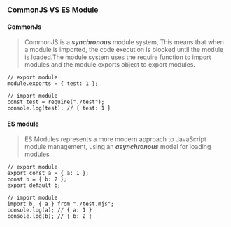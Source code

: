### CommonJS VS ES Module


#### CommonJs
> CommonJS is a  _**synchronous**_  module system, This means that when a module is imported, the code execution is blocked until the module is loaded.The module system uses the require function to import modules and the module.exports object to export modules.

```
// export module
module.exports = { test: 1 };

// import module
const test = require("./test");
console.log(test); // { test: 1 }
```


#### ES module

> ES Modules represents a more modern approach to JavaScript module management, using an  _**asynchronous**_  model for loading modules

```
// export module
export const a = { a: 1 };
const b = { b: 2 };
export default b;

// import module
import b, { a } from "./test.mjs";
console.log(a); // { a: 1 }
console.log(b); // { b: 2 }
```
<!--stackedit_data:
eyJoaXN0b3J5IjpbMTc4ODA1OTM4Nl19
-->